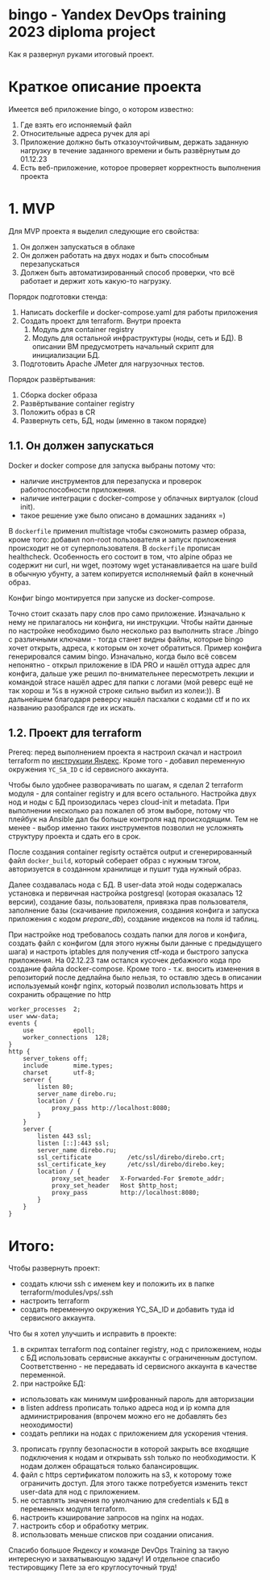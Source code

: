 # bingo - Yandex DevOps training 2023 diploma project

Как я развернул руками итоговый проект. 

# Краткое описание проекта

Имеется веб приложение bingo, о котором известно: 
1. Где взять его испоняемый файл
2. Относительные адреса ручек для api
3. Приложение должно быть отказоучтойчивым, держать заданную нагрузку в течение заданного времени и быть развёрнутым до 01.12.23
4. Есть веб-приложение, которое проверяет корректность выполнения проекта

# 1. MVP

Для MVP проекта я выделил следующие его свойства: 
1. Он должен запускаться в облаке
2. Он должен работать на двух нодах и быть способным перезапускаться
3. Должен быть автоматизированный способ проверки, что всё работает и держит хоть какую-то нагрузку.

Порядок подготовки стенда: 
1. Написать dockerfile и docker-compose.yaml для работы приложения
2. Создать проект для terraform. Внутри проекта
    1. Модуль для container registry
    2. Модуль для остальной инфраструктуры (ноды, сеть и БД). В описании ВМ предусмотреть начальный скрипт для инициализации БД.
3. Подготовить Apache JMeter для нагрузочных тестов.

Порядок развёртывания: 
1. Сборка docker образа
2. Развёртывание container registry
3. Положить образ в CR 
4. Развернуть сеть, БД, ноды (именно в таком порядке)  

## 1.1. Он должен запускаться 

Docker и docker compose для запуска выбраны потому что:
* наличие инструментов для перезапуска и проверок работоспособности приложения. 
* наличие интеграции с docker-compose у облачных виртуалок (cloud init).
* такое решение уже было описано в домашних заданиях =)

В `dockerfile` применил multistage чтобы сэкономить размер образа, кроме того: добавил non-root пользователя и запуск приложения происходит не от суперпользователя. 
В `dockerfile` прописан healthcheck. Особенность его состоит в том, что alpine образ не содержит ни curl, ни wget, поэтому wget устанавливается на шаге build в обычную убунту, а затем копируется исполняемый файл в конечный образ. 

 Конфиг bingo монтируется при запуске из docker-compose.  

Точно стоит сказать пару слов про само приложение. Изначально к нему не прилагалось ни конфига, ни инструкции. Чтобы найти данные по настройке необходимо было несколько раз выполнить strace ./bingo с различными ключами - тогда станет видны файлы, которые bingo хочет открыть, адреса, к которым он хочет обратиться. Пример конфига генерировался самим bingo. Изначально, когда было всё совсем непонятно - открыл приложение в IDA PRO и нашёл оттуда адрес для конфига, дальше уже решил по-внимательнее пересмотреть лекции и командой strace нашёл адрес для папки с логами (мой реверс ещё не так хорош и %s в нужной строке сильно выбил из колеи:)). В дальнейшем благодаря реверсу нашёл пасхалки с кодами ctf и по их названию разобрался где их искать.  

## 1.2. Проект для terraform

Prereq: перед выполнением проекта я настроил скачал и настроил terraform по [инструкции Яндекс](https://cloud.yandex.ru/docs/tutorials/infrastructure-management/terraform-quickstart). Кроме того - добавил переменную окружения `YC_SA_ID` с id сервисного аккаунта.  

Чтобы было удобнее разворачивать по шагам, я сделал 2 terraform модуля - для container registry и для всего остального. Настройка двух нод и ноды с БД произодилась через cloud-init и metadata. При выполнении несколько раз пожалел об этом выборе, потому что плейбук на Ansible дал бы больше контроля над происходящим. Тем не менее - выбор именно таких инструментов позволил не усложнять структуру проекта и сдать его в срок. 

После создания container regisrty остаётся output и сгенерированный файл `docker_build`, который соберает образ с нужным тэгом, авторизуется в созданном хранилище и пушит туда нужный образ. 

Далее создавалась нода с БД. В user-data этой ноды содержалась установка и первичная настройка postgresql (которая оказалась 12 версии), создание базы, пользователя, привязка прав пользователя, заполнение базы (скачивание приложения, создания конфига и запуска приложения с кодом *prepare_db*), создание индексов на поля id таблиц. 

При настройке нод требовалось создать папки для логов и конфига, создать файл с конфигом (для этого нужны были данные с предыдущего шага) и настроть iptables для получения ctf-кода и быстрого запуска приложения. На 02.12.23 там остался кусочек дебажного кода про создание файла docker-compose. Кроме того - т.к. вносить изменения в репозиторий после дедлайна было нельзя, то оставлю здесь в описании используемый конфг nginx, который позволил использовать https и сохранить обращение по http 
```
worker_processes  2;
user www-data;
events {
    use           epoll;
    worker_connections  128;
}
http {
    server_tokens off;
    include       mime.types;
    charset       utf-8;    
    server {
        listen 80;
        server_name direbo.ru;
        location / {
            proxy_pass http://localhost:8080;
        }
    }
    server {
        listen 443 ssl;
        listen [::]:443 ssl;
        server_name direbo.ru;
        ssl_certificate          /etc/ssl/direbo/direbo.crt;
        ssl_certificate_key      /etc/ssl/direbo/direbo.key;
        location / {
            proxy_set_header   X-Forwarded-For $remote_addr;
            proxy_set_header   Host $http_host;   
            proxy_pass         http://localhost:8080;
        }
    }
}
```
# Итого:
Чтобы развернуть проект:
- создать ключи ssh с именем key и положить их в папке terraform/modules/vps/.ssh
- настроить terraform 
- создать переменную окружения YC_SA_ID и добавить туда id сервисного аккаунта.  

Что бы я хотел улучшить и исправить в проекте: 
1. в скриптах terraform под container registry, нод с приложением, ноды с БД использовать сервисные аккаунты с ограниченным доступом. Соответственно - не передавать id сервисного аккаунта в качестве переменной.
2. при настройке БД: 
* использовать как минимум шифрованный пароль для авторизации
* в listen address прописать только адреса нод и ip компа для администрирования (впрочем можно его не добавлять без неоходимости)
* создать реплики на нодах с приложением для ускорения чтения.
3. прописать группу безопасности в которой закрыть все входящие подключения к нодам и открывать ssh только по необходимости. К нодам должен обращаться только балансировщик.
4. файл с https сертификатом положить на s3, к которому тоже ограничить доступ. Для этого также потребуется изменить текст user-data для нод с приложением. 
5. не оставлять значения по умолчанию для credentials к БД в переменных модуля terraform. 
6. настроить кэширование запросов на nginx на нодах. 
7. настроить сбор и обработку метрик. 
8. использовать меньше списков при создании описания.

Спасибо большое Яндексу и команде DevOps Training за такую интересную и захватывающую задачу! И отдельное спасибо тестировщику Пете за его круглосуточный труд! 